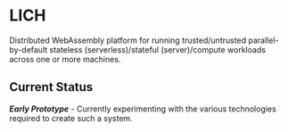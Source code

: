 LICH
====

Distributed WebAssembly platform for running trusted/untrusted parallel-by-default stateless (serverless)/stateful (server)/compute workloads across one or more machines.

## Current Status

***Early Prototype*** - Currently experimenting with the various technologies required to create such a system.
